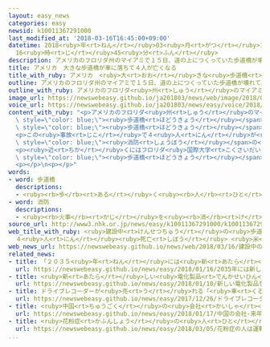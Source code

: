```yaml
---
layout: easy_news
categories: easy
newsid: k10011367291000
last_modified_at: '2018-03-16T16:45:00+09:00'
datetime: 2018<ruby>年<rt>ねん</rt></ruby>03<ruby>月<rt>がつ</rt></ruby>16<ruby>日<rt>にち</rt></ruby>
  16<ruby>時<rt>じ</rt></ruby>45<ruby>分<rt>ふん</rt></ruby>
description: アメリカのフロリダ州のマイアミで１５日、道の上につくっていた歩道橋が壊れて、下を走っていた車８台に落ちました。
title: アメリカ　大きな歩道橋が車に落ちて４人が亡くなる
title_with_ruby: アメリカ　<ruby>大<rt>おお</rt></ruby>きな<ruby>歩道橋<rt>ほどうきょう</rt></ruby>が<ruby>車<rt>くるま</rt></ruby>に<ruby>落<rt>お</rt></ruby>ちて４<ruby>人<rt>にん</rt></ruby>が<ruby>亡<rt>な</rt></ruby>くなる
outline: アメリカのフロリダ州のマイアミで１５日、道の上につくっていた歩道橋が壊れて、下を走っていた車８台に落ちました。
outline_with_ruby: アメリカのフロリダ<ruby>州<rt>しゅう</rt></ruby>のマイアミで１５<ruby>日<rt>にち</rt></ruby>、<ruby>道<rt>みち</rt></ruby>の<ruby>上<rt>うえ</rt></ruby>につくっていた<ruby>歩道橋<rt>ほどうきょう</rt></ruby>が<ruby>壊<rt>こわ</rt></ruby>れて、<ruby>下<rt>した</rt></ruby>を<ruby>走<rt>はし</rt></ruby>っていた<ruby>車<rt>くるま</rt></ruby>８<ruby>台<rt>だい</rt></ruby>に<ruby>落<rt>お</rt></ruby>ちました。
image_url: https://newswebeasy.github.io/ja201803/news/web/image/2018/03/16/K10011367291_1803161203_1803161213_01_02.jpg
voice_url: https://newswebeasy.github.io/ja201803/news/easy/voice/2018/03/16/k10011367291000.mp3
content_with_ruby: "<p>アメリカのフロリダ<ruby>州<rt>しゅう</rt></ruby>のマイアミで１５<ruby>日<rt>にち</rt></ruby>、<ruby>道<rt>みち</rt></ruby>の<ruby>上<rt>うえ</rt></ruby>につくっていた<span\
  \ style=\"color: blue;\"><ruby>歩道橋<rt>ほどうきょう</rt></ruby></span>が<ruby>壊<rt>こわ</rt></ruby>れて、<ruby>下<rt>した</rt></ruby>を<ruby>走<rt>はし</rt></ruby>っていた<ruby>車<rt>くるま</rt></ruby>８<ruby>台<rt>だい</rt></ruby>に<ruby>落<rt>お</rt></ruby>ちました。<span\
  \ style=\"color: blue;\"><ruby>歩道橋<rt>ほどうきょう</rt></ruby></span>は<ruby>長<rt>なが</rt></ruby>さ５３ｍ、<ruby>重<rt>おも</rt></ruby>さ８６０ｔです。</p>\n\
  <p>この<ruby>事故<rt>じこ</rt></ruby>で４<ruby>人<rt>にん</rt></ruby>が<ruby>亡<rt>な</rt></ruby>くなって、９<ruby>人<rt>にん</rt></ruby>が<ruby>病院<rt>びょういん</rt></ruby>に<ruby>運<rt>はこ</rt></ruby>ばれました。<span\
  \ style=\"color: blue;\"><ruby>消防<rt>しょうぼう</rt></ruby></span>の<ruby>人<rt>ひと</rt></ruby>などが、<ruby>車<rt>くるま</rt></ruby>の<ruby>中<rt>なか</rt></ruby>に<ruby>人<rt>ひと</rt></ruby>が<ruby>残<rt>のこ</rt></ruby>っていないかどうか<ruby>調<rt>しら</rt></ruby>べています。</p>\n\
  <p><ruby>近<rt>ちか</rt></ruby>くにはフロリダ<ruby>国際大学<rt>こくさいだいがく</rt></ruby>があって、<ruby>道<rt>みち</rt></ruby>を<ruby>渡<rt>わた</rt></ruby>ろうとした<ruby>学生<rt>がくせい</rt></ruby>と<ruby>車<rt>くるま</rt></ruby>の<ruby>事故<rt>じこ</rt></ruby>があったため、<ruby>大学<rt>だいがく</rt></ruby>が<span\
  \ style=\"color: blue;\"><ruby>歩道橋<rt>ほどうきょう</rt></ruby></span>をつくっていました。</p>\n\
  <p></p>\n<p></p>"
words:
- word: 歩道橋
  descriptions:
  - <ruby><rb>歩</rb><rt>ある</rt></ruby>く<ruby><rb>人</rb><rt>ひと</rt></ruby>が<ruby><rb>安全</rb><rt>あんぜん</rt></ruby>に<ruby><rb>道路</rb><rt>どうろ</rt></ruby>を<ruby><rb>横切</rb><rt>よこぎ</rt></ruby>れるように<ruby><rb>造</rb><rt>つく</rt></ruby>った<ruby><rb>橋</rb><rt>はし</rt></ruby>。
- word: 消防
  descriptions:
  - <ruby><rb>火事</rb><rt>かじ</rt></ruby>を<ruby><rb>消</rb><rt>け</rt></ruby>したり、<ruby><rb>火災</rb><rt>かさい</rt></ruby>を<ruby><rb>防</rb><rt>ふせ</rt></ruby>いだりすること。
source_url: http://www3.nhk.or.jp/news/easy/k10011367291000/k10011367291000.html
web_title_with_ruby: <ruby>建設中<rt>けんせつちゅう</rt></ruby>の<ruby>歩道橋<rt>ほどうきょう</rt></ruby><ruby>崩落<rt>ほうらく</rt></ruby>で<ruby>車<rt>くるま</rt></ruby>が<ruby>下敷<rt>したじ</rt></ruby>き
  ４<ruby>人<rt>にん</rt></ruby><ruby>死亡<rt>しぼう</rt></ruby> <ruby>米<rt>べい</rt></ruby><ruby>フロリダ<rt>ふろりだ</rt></ruby><ruby>州<rt>しゅう</rt></ruby>
web_news_url: https://newswebeasy.github.io/news/web/2018/03/16/建設中の歩道橋崩落で車が下敷き-4人死亡-米フロリダ州
related_news:
- title: 「２０３５<ruby>年<rt>ねん</rt></ruby>には<ruby>新<rt>あたら</rt></ruby>しい<ruby>車<rt>くるま</rt></ruby>の２３％が<ruby>自動<rt>じどう</rt></ruby><ruby>運転<rt>うんてん</rt></ruby>の<ruby>車<rt>くるま</rt></ruby>になる」
  url: https://newswebeasy.github.io/news/easy/2018/01/16/2035年には新しい車の23が自動運転の車になる
- title: <ruby>新<rt>あたら</rt></ruby>しい<ruby>電化製品<rt>でんかせいひん</rt></ruby>を<ruby>紹介<rt>しょうかい</rt></ruby>するイベントがアメリカで<ruby>始<rt>はじ</rt></ruby>まる
  url: https://newswebeasy.github.io/news/easy/2018/01/10/新しい電化製品を紹介するイベントがアメリカで始まる
- title: ドライブレコーダーが<ruby>売<rt>う</rt></ruby>れる「<ruby>車<rt>くるま</rt></ruby>のトラブルをなくしたい」
  url: https://newswebeasy.github.io/news/easy/2017/12/26/ドライブレコーダーが売れる車のトラブルをなくしたい
- title: <ruby>中国<rt>ちゅうごく</rt></ruby>の<ruby>会社<rt>かいしゃ</rt></ruby>　<ruby>来年<rt>らいねん</rt></ruby>アメリカで<ruby>車<rt>くるま</rt></ruby>を<ruby>売<rt>う</rt></ruby>り<ruby>始<rt>はじ</rt></ruby>める<ruby>計画<rt>けいかく</rt></ruby>を<ruby>発表<rt>はっぴょう</rt></ruby>
  url: https://newswebeasy.github.io/news/easy/2018/01/17/中国の会社-来年アメリカで車を売り始める計画を発表
- title: <ruby>花粉症<rt>かふんしょう</rt></ruby>の<ruby>人<rt>ひと</rt></ruby>は<ruby>運転<rt>うんてん</rt></ruby><ruby>中<rt>ちゅう</rt></ruby>のくしゃみに<ruby>気<rt>き</rt></ruby>をつけて
  url: https://newswebeasy.github.io/news/easy/2018/03/05/花粉症の人は運転中のくしゃみに気をつけて
...
```

